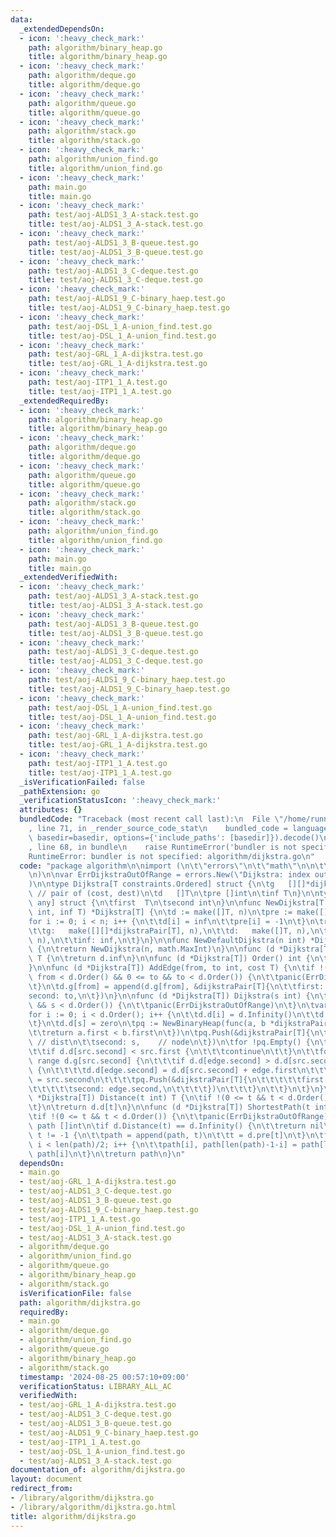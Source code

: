 ```yaml
---
data:
  _extendedDependsOn:
  - icon: ':heavy_check_mark:'
    path: algorithm/binary_heap.go
    title: algorithm/binary_heap.go
  - icon: ':heavy_check_mark:'
    path: algorithm/deque.go
    title: algorithm/deque.go
  - icon: ':heavy_check_mark:'
    path: algorithm/queue.go
    title: algorithm/queue.go
  - icon: ':heavy_check_mark:'
    path: algorithm/stack.go
    title: algorithm/stack.go
  - icon: ':heavy_check_mark:'
    path: algorithm/union_find.go
    title: algorithm/union_find.go
  - icon: ':heavy_check_mark:'
    path: main.go
    title: main.go
  - icon: ':heavy_check_mark:'
    path: test/aoj-ALDS1_3_A-stack.test.go
    title: test/aoj-ALDS1_3_A-stack.test.go
  - icon: ':heavy_check_mark:'
    path: test/aoj-ALDS1_3_B-queue.test.go
    title: test/aoj-ALDS1_3_B-queue.test.go
  - icon: ':heavy_check_mark:'
    path: test/aoj-ALDS1_3_C-deque.test.go
    title: test/aoj-ALDS1_3_C-deque.test.go
  - icon: ':heavy_check_mark:'
    path: test/aoj-ALDS1_9_C-binary_haep.test.go
    title: test/aoj-ALDS1_9_C-binary_haep.test.go
  - icon: ':heavy_check_mark:'
    path: test/aoj-DSL_1_A-union_find.test.go
    title: test/aoj-DSL_1_A-union_find.test.go
  - icon: ':heavy_check_mark:'
    path: test/aoj-GRL_1_A-dijkstra.test.go
    title: test/aoj-GRL_1_A-dijkstra.test.go
  - icon: ':heavy_check_mark:'
    path: test/aoj-ITP1_1_A.test.go
    title: test/aoj-ITP1_1_A.test.go
  _extendedRequiredBy:
  - icon: ':heavy_check_mark:'
    path: algorithm/binary_heap.go
    title: algorithm/binary_heap.go
  - icon: ':heavy_check_mark:'
    path: algorithm/deque.go
    title: algorithm/deque.go
  - icon: ':heavy_check_mark:'
    path: algorithm/queue.go
    title: algorithm/queue.go
  - icon: ':heavy_check_mark:'
    path: algorithm/stack.go
    title: algorithm/stack.go
  - icon: ':heavy_check_mark:'
    path: algorithm/union_find.go
    title: algorithm/union_find.go
  - icon: ':heavy_check_mark:'
    path: main.go
    title: main.go
  _extendedVerifiedWith:
  - icon: ':heavy_check_mark:'
    path: test/aoj-ALDS1_3_A-stack.test.go
    title: test/aoj-ALDS1_3_A-stack.test.go
  - icon: ':heavy_check_mark:'
    path: test/aoj-ALDS1_3_B-queue.test.go
    title: test/aoj-ALDS1_3_B-queue.test.go
  - icon: ':heavy_check_mark:'
    path: test/aoj-ALDS1_3_C-deque.test.go
    title: test/aoj-ALDS1_3_C-deque.test.go
  - icon: ':heavy_check_mark:'
    path: test/aoj-ALDS1_9_C-binary_haep.test.go
    title: test/aoj-ALDS1_9_C-binary_haep.test.go
  - icon: ':heavy_check_mark:'
    path: test/aoj-DSL_1_A-union_find.test.go
    title: test/aoj-DSL_1_A-union_find.test.go
  - icon: ':heavy_check_mark:'
    path: test/aoj-GRL_1_A-dijkstra.test.go
    title: test/aoj-GRL_1_A-dijkstra.test.go
  - icon: ':heavy_check_mark:'
    path: test/aoj-ITP1_1_A.test.go
    title: test/aoj-ITP1_1_A.test.go
  _isVerificationFailed: false
  _pathExtension: go
  _verificationStatusIcon: ':heavy_check_mark:'
  attributes: {}
  bundledCode: "Traceback (most recent call last):\n  File \"/home/runner/.local/lib/python3.10/site-packages/onlinejudge_verify/documentation/build.py\"\
    , line 71, in _render_source_code_stat\n    bundled_code = language.bundle(stat.path,\
    \ basedir=basedir, options={'include_paths': [basedir]}).decode()\n  File \"/home/runner/.local/lib/python3.10/site-packages/onlinejudge_verify/languages/user_defined.py\"\
    , line 68, in bundle\n    raise RuntimeError('bundler is not specified: {}'.format(str(path)))\n\
    RuntimeError: bundler is not specified: algorithm/dijkstra.go\n"
  code: "package algorithm\n\nimport (\n\t\"errors\"\n\t\"math\"\n\n\t\"golang.org/x/exp/constraints\"\
    \n)\n\nvar ErrDijkstraOutOfRange = errors.New(\"Dijkstra: index out of range\"\
    )\n\ntype Dijkstra[T constraints.Ordered] struct {\n\tg   [][]*dijkstraPair[T]\
    \ // pair of (cost, dest)\n\td   []T\n\tpre []int\n\tinf T\n}\n\ntype dijkstraPair[T\
    \ any] struct {\n\tfirst  T\n\tsecond int\n}\n\nfunc NewDijkstra[T constraints.Ordered](n\
    \ int, inf T) *Dijkstra[T] {\n\td := make([]T, n)\n\tpre := make([]int, n)\n\t\
    for i := 0; i < n; i++ {\n\t\td[i] = inf\n\t\tpre[i] = -1\n\t}\n\treturn &Dijkstra[T]{\n\
    \t\tg:   make([][]*dijkstraPair[T], n),\n\t\td:   make([]T, n),\n\t\tpre: make([]int,\
    \ n),\n\t\tinf: inf,\n\t}\n}\n\nfunc NewDefaultDijkstra(n int) *Dijkstra[int]\
    \ {\n\treturn NewDijkstra(n, math.MaxInt)\n}\n\nfunc (d *Dijkstra[T]) Infinity()\
    \ T {\n\treturn d.inf\n}\n\nfunc (d *Dijkstra[T]) Order() int {\n\treturn len(d.g)\n\
    }\n\nfunc (d *Dijkstra[T]) AddEdge(from, to int, cost T) {\n\tif !(0 <= from &&\
    \ from < d.Order() && 0 <= to && to < d.Order()) {\n\t\tpanic(ErrDijkstraOutOfRange)\n\
    \t}\n\td.g[from] = append(d.g[from], &dijkstraPair[T]{\n\t\tfirst:  cost,\n\t\t\
    second: to,\n\t})\n}\n\nfunc (d *Dijkstra[T]) Dijkstra(s int) {\n\tif !(0 <= s\
    \ && s < d.Order()) {\n\t\tpanic(ErrDijkstraOutOfRange)\n\t}\n\tvar zero T\n\t\
    for i := 0; i < d.Order(); i++ {\n\t\td.d[i] = d.Infinity()\n\t\td.pre[i] = -1\n\
    \t}\n\td.d[s] = zero\n\tpq := NewBinaryHeap(func(a, b *dijkstraPair[T]) bool {\n\
    \t\treturn a.first < b.first\n\t})\n\tpq.Push(&dijkstraPair[T]{\n\t\tfirst:  zero,\
    \ // dist\n\t\tsecond: s,    // node\n\t})\n\tfor !pq.Empty() {\n\t\tsrc := pq.Pop()\n\
    \t\tif d.d[src.second] < src.first {\n\t\t\tcontinue\n\t\t}\n\t\tfor _, edge :=\
    \ range d.g[src.second] {\n\t\t\tif d.d[edge.second] > d.d[src.second]+edge.first\
    \ {\n\t\t\t\td.d[edge.second] = d.d[src.second] + edge.first\n\t\t\t\td.pre[edge.second]\
    \ = src.second\n\t\t\t\tpq.Push(&dijkstraPair[T]{\n\t\t\t\t\tfirst:  d.d[edge.second],\n\
    \t\t\t\t\tsecond: edge.second,\n\t\t\t\t})\n\t\t\t}\n\t\t}\n\t}\n}\n\nfunc (d\
    \ *Dijkstra[T]) Distance(t int) T {\n\tif !(0 <= t && t < d.Order()) {\n\t\tpanic(ErrDijkstraOutOfRange)\n\
    \t}\n\treturn d.d[t]\n}\n\nfunc (d *Dijkstra[T]) ShortestPath(t int) []int {\n\
    \tif !(0 <= t && t < d.Order()) {\n\t\tpanic(ErrDijkstraOutOfRange)\n\t}\n\tvar\
    \ path []int\n\tif d.Distance(t) == d.Infinity() {\n\t\treturn nil\n\t}\n\tfor\
    \ t != -1 {\n\t\tpath = append(path, t)\n\t\tt = d.pre[t]\n\t}\n\tfor i := 0;\
    \ i < len(path)/2; i++ {\n\t\tpath[i], path[len(path)-1-i] = path[len(path)-1-i],\
    \ path[i]\n\t}\n\treturn path\n}\n"
  dependsOn:
  - main.go
  - test/aoj-GRL_1_A-dijkstra.test.go
  - test/aoj-ALDS1_3_C-deque.test.go
  - test/aoj-ALDS1_3_B-queue.test.go
  - test/aoj-ALDS1_9_C-binary_haep.test.go
  - test/aoj-ITP1_1_A.test.go
  - test/aoj-DSL_1_A-union_find.test.go
  - test/aoj-ALDS1_3_A-stack.test.go
  - algorithm/deque.go
  - algorithm/union_find.go
  - algorithm/queue.go
  - algorithm/binary_heap.go
  - algorithm/stack.go
  isVerificationFile: false
  path: algorithm/dijkstra.go
  requiredBy:
  - main.go
  - algorithm/deque.go
  - algorithm/union_find.go
  - algorithm/queue.go
  - algorithm/binary_heap.go
  - algorithm/stack.go
  timestamp: '2024-08-25 00:57:10+09:00'
  verificationStatus: LIBRARY_ALL_AC
  verifiedWith:
  - test/aoj-GRL_1_A-dijkstra.test.go
  - test/aoj-ALDS1_3_C-deque.test.go
  - test/aoj-ALDS1_3_B-queue.test.go
  - test/aoj-ALDS1_9_C-binary_haep.test.go
  - test/aoj-ITP1_1_A.test.go
  - test/aoj-DSL_1_A-union_find.test.go
  - test/aoj-ALDS1_3_A-stack.test.go
documentation_of: algorithm/dijkstra.go
layout: document
redirect_from:
- /library/algorithm/dijkstra.go
- /library/algorithm/dijkstra.go.html
title: algorithm/dijkstra.go
---
```

